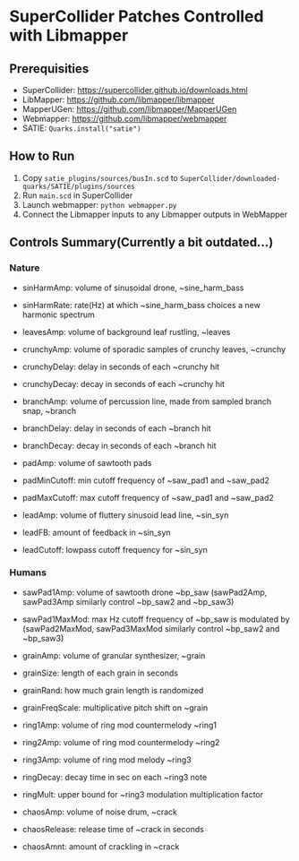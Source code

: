 # SuperCollider Patches Controlled with Libmapper

## Prerequisities
* SuperCollider: https://supercollider.github.io/downloads.html
* LibMapper: https://github.com/libmapper/libmapper
* MapperUGen: https://github.com/libmapper/MapperUGen
* Webmapper: https://github.com/libmapper/webmapper
* SATIE: `Quarks.install("satie")`

## How to Run
1. Copy `satie_plugins/sources/busIn.scd` to `SuperCollider/downloaded-quarks/SATIE/plugins/sources`
2. Run `main.scd` in SuperCollider
3. Launch webmapper: `python webmapper.py`
3. Connect the Libmapper inputs to any Libmapper outputs in WebMapper

## Controls Summary(Currently a bit outdated...)

### Nature

* sinHarmAmp: volume of sinusoidal drone, ~sine_harm_bass
* sinHarmRate: rate(Hz) at which ~sine_harm_bass choices a new harmonic spectrum

* leavesAmp: volume of background leaf rustling, ~leaves

* crunchyAmp: volume of sporadic samples of crunchy leaves, ~crunchy
* crunchyDelay: delay in seconds of each ~crunchy hit
* crunchyDecay: decay in seconds of each ~crunchy hit

* branchAmp: volume of percussion line, made from sampled branch snap, ~branch
* branchDelay: delay in seconds of each ~branch hit
* branchDecay: decay in seconds of each ~branch hit

* padAmp: volume of sawtooth pads
* padMinCutoff: min cutoff frequency of ~saw_pad1 and ~saw_pad2
* padMaxCutoff: max cutoff frequency of ~saw_pad1 and ~saw_pad2

* leadAmp: volume of fluttery sinusoid lead line, ~sin_syn
* leadFB: amount of feedback in ~sin_syn
* leadCutoff: lowpass cutoff frequency for ~sin_syn

### Humans

* sawPad1Amp: volume of sawtooth drone ~bp_saw (sawPad2Amp, sawPad3Amp similarly control ~bp_saw2 and ~bp_saw3)
* sawPad1MaxMod: max Hz cutoff frequency of ~bp_saw is modulated by (sawPad2MaxMod, sawPad3MaxMod similarly control ~bp_saw2 and ~bp_saw3)

* grainAmp: volume of granular synthesizer, ~grain
* grainSize: length of each grain in seconds
* grainRand: how much grain length is randomized
* grainFreqScale: multiplicative pitch shift on ~grain

* ring1Amp: volume of ring mod countermelody ~ring1
* ring2Amp: volume of ring mod countermelody ~ring2
* ring3Amp: volume of ring mod melody ~ring3
* ringDecay: decay time in sec on each ~ring3 note
* ringMult: upper bound for ~ring3 modulation multiplication factor

* chaosAmp: volume of noise drum, ~crack
* chaosRelease: release time of ~crack in seconds
* chaosAmnt: amount of crackling in ~crack
